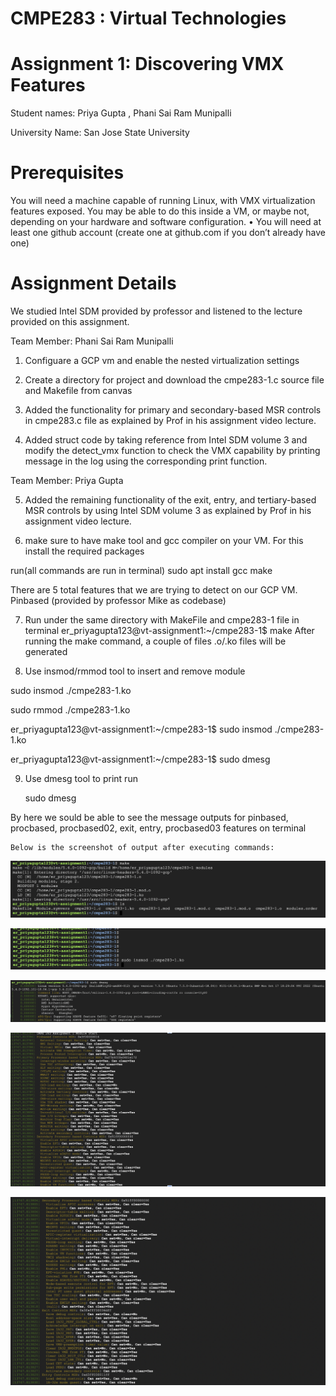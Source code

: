 # CMPE283 : Virtual Technologies

# Assignment 1: Discovering VMX Features

Student names: Priya Gupta , Phani Sai Ram Munipalli

University Name: San Jose State University

# Prerequisites

You will need a machine capable of running Linux, with VMX virtualization features exposed.
You may be able to do this inside a VM, or maybe not, depending on your hardware and software configuration. • You will need at least one github account (create one at github.com if you don’t already have one)

# Assignment Details

We studied Intel SDM provided by professor and listened to the lecture provided on this assignment.

Team Member: Phani Sai Ram Munipalli

1. Configuare a GCP vm and enable the nested virtualization settings

2. Create a directory for project and download the cmpe283-1.c source file and Makefile from canvas

3. Added the functionality for primary and secondary-based MSR controls in cmpe283.c file
   as explained by Prof in his assignment video lecture.

4. Added struct code by taking reference from Intel SDM volume 3 and modify the detect_vmx function to check the VMX capability by printing message in the log using the corresponding print function.

Team Member: Priya Gupta

5. Added the remaining functionality of the exit, entry, and tertiary-based MSR controls by using Intel SDM volume 3 as explained by Prof in his assignment video lecture.

6. make sure to have make tool and gcc compiler on your VM. For this install the required packages

run(all commands are run in terminal)
sudo apt install gcc make

There are 5 total features that we are trying to detect on our GCP VM.
Pinbased (provided by professor Mike as codebase)

7. Run under the same directory with MakeFile and cmpe283-1 file in terminal er_priyagupta123@vt-assignment1:~/cmpe283-1$ make
   After running the make command, a couple of files .o/.ko files will be generated

8. Use insmod/rmmod tool to insert and remove module

sudo insmod ./cmpe283-1.ko

sudo rmmod ./cmpe283-1.ko

er_priyagupta123@vt-assignment1:~/cmpe283-1$ sudo insmod ./cmpe283-1.ko

er_priyagupta123@vt-assignment1:~/cmpe283-1$ sudo dmesg

9. Use dmesg tool to print run

   sudo dmesg

By here we sould be able to see the message outputs for pinbased, procbased, procbased02, exit, entry, procbased03 features on terminal

    Below is the screenshot of output after executing commands:

![VT_Assignment](/images/screenshot3.png)

![VT_Assignment](/images/screenshot5.png)

![VT_Assignment](/images/screenshot4.png)

![VT_Assignment](/images/screenshot1.png)

![VT_Assignment](/images/screenshot2.png)

